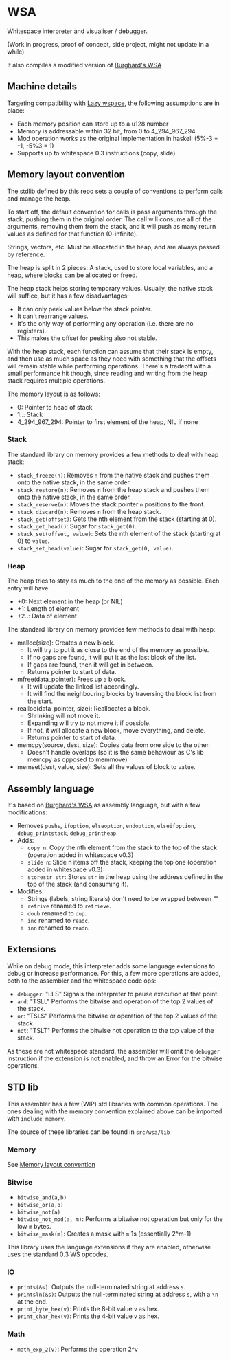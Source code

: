 # WSA

Whitespace interpreter and visualiser / debugger.

(Work in progress, proof of concept, side project, might not update in a while)

It also compiles a modified version of [Burghard's WSA](https://github.com/wspace/burghard-wsa)

## Machine details

Targeting compatibility with [Lazy wspace](https://github.com/thaliaarchi/lazy-wspace/), the following assumptions are in place:

- Each memory position can store up to a u128 number
- Memory is addressable within 32 bit, from 0 to 4_294_967_294
- Mod operation works as the original implementation in haskell (5%-3 = -1, -5%3 = 1)
- Supports up to whitespace 0.3 instructions (copy, slide)

## Memory layout convention

The stdlib defined by this repo sets a couple of conventions to perform calls and manage the heap.

To start off, the default convention for calls is pass arguments through the stack, pushing them in the original order. The call will consume all of the arguments, removing them from the stack, and it will push as many return values as defined for that function (0-infinite).

Strings, vectors, etc. Must be allocated in the heap, and are always passed by reference.

The heap is split in 2 pieces: A stack, used to store local variables, and a heap, where blocks can be allocated or freed.

The heap stack helps storing temporary values. Usually, the native stack will suffice, but it has a few disadvantages:

- It can only peek values below the stack pointer.
- It can't rearrange values.
- It's the only way of performing any operation (i.e. there are no registers).
- This makes the offset for peeking also not stable.

With the heap stack, each function can assume that their stack is empty, and then use as much space as they need with something that the offsets will remain stable while performing operations. There's a tradeoff with a small performance hit though, since reading and writing from the heap stack requires multiple operations.

The memory layout is as follows:

- 0: Pointer to head of stack
- 1..: Stack
- 4_294_967_294: Pointer to first element of the heap, NIL if none

### Stack

The standard library on memory provides a few methods to deal with heap stack:

- `stack_freeze(n)`: Removes `n` from the native stack and pushes them onto the native stack, in the same order.
- `stack_restore(n)`: Removes `n` from the heap stack and pushes them onto the native stack, in the same order.
- `stack_reserve(n)`: Moves the stack pointer `n` positions to the front.
- `stack_discard(n)`: Removes `n` from the heap stack.
- `stack_get(offset)`: Gets the nth element from the stack (starting at 0).
- `stack_get_head()`: Sugar for `stack_get(0)`.
- `stack_set(offset, value)`: Sets the nth element of the stack (starting at 0) to `value`.
- `stack_set_head(value)`: Sugar for `stack_get(0, value)`.

### Heap

The heap tries to stay as much to the end of the memory as possible. Each entry will have:

- +0: Next element in the heap (or NIL)
- +1: Length of element
- +2..: Data of element

The standard library on memory provides few methods to deal with heap:

- malloc(size): Creates a new block.
  - It will try to put it as close to the end of the memory as possible.
  - If no gaps are found, it will put it as the last block of the list.
  - If gaps are found, then it will get in between.
  - Returns pointer to start of data.
- mfree(data_pointer): Frees up a block.
  - It will update the linked list accordingly.
  - It will find the neighbouring blocks by traversing the block list from the start.
- realloc(data_pointer, size): Reallocates a block.
  - Shrinking will not move it.
  - Expanding will try to not move it if possible.
  - If not, it will allocate a new block, move everything, and delete.
  - Returns pointer to start of data.
- memcpy(source, dest, size): Copies data from one side to the other.
  - Doesn't handle overlaps (so it is the same behaviour as C's lib memcpy as opposed to memmove)
- memset(dest, value, size): Sets all the values of block to `value`.

## Assembly language

It's based on [Burghard's WSA](https://github.com/wspace/burghard-wsa) as assembly language, but with a few modifications:

- Removes `pushs`, `ifoption`, `elseoption`, `endoption`, `elseifoption`, `debug_printstack`, `debug_printheap`
- Adds:
  - `copy n`: Copy the nth element from the stack to the top of the stack (operation added in whitespace v0.3)
  - `slide n`: Slide n items off the stack, keeping the top one (operation added in whitespace v0.3)
  - `storestr str`: Stores `str` in the heap using the address defined in the top of the stack (and consuming it).
- Modifies:
  - Strings (labels, string literals) don't need to be wrapped between ""
  - `retrive` renamed to `retrieve`.
  - `doub` renamed to `dup`.
  - `inc` renamed to `readc`.
  - `inn` renamed to `readn`.

## Extensions

While on debug mode, this interpreter adds some language extensions to debug or increase performance. For this, a few more operations are added, both to the assembler and the whitespace code ops:

- `debugger`: "LLS" Signals the interpreter to pause execution at that point.
- `and`: "TSLL" Performs the bitwise and operation of the top 2 values of the stack.
- `or`: "TSLS" Performs the bitwise or operation of the top 2 values of the stack.
- `not`: "TSLT" Performs the bitwise not operation to the top value of the stack.

As these are not whitespace standard, the assembler will omit the `debugger` instruction if the extension is not enabled, and throw an Error for the bitwise operations.

## STD lib

This assembler has a few (WIP) std libraries with common operations. The ones dealing with the memory convention explained above can be imported with `include memory`.

The source of these libraries can be found in `src/wsa/lib`

### Memory

See [Memory layout convention](#memory-layout-convention)

### Bitwise

- `bitwise_and(a,b)`
- `bitwise_or(a,b)`
- `bitwise_not(a)`
- `bitwise_not_mod(a, m)`: Performs a bitwise not operation but only for the low `m` bytes.
- `bitwise_mask(m)`: Creates a mask with `m` 1s (essentially 2^m-1)

This library uses the language extensions if they are enabled, otherwise uses the standard 0.3 WS opcodes.

### IO

- `prints(&s)`: Outputs the null-terminated string at address `s`.
- `printsln(&s)`: Outputs the null-terminated string at address `s`, with a `\n` at the end.
- `print_byte_hex(v)`: Prints the 8-bit value `v` as hex.
- `print_char_hex(v)`: Prints the 4-bit value `v` as hex.

### Math

- `math_exp_2(v)`: Performs the operation 2^v
